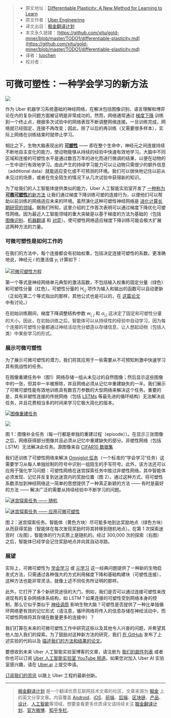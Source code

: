 > * 原文地址：[Differentiable Plasticity: A New Method for Learning to Learn](https://eng.uber.com/differentiable-plasticity/)
> * 原文作者：[Uber Engineering](https://eng.uber.com)
> * 译文出自：[掘金翻译计划](https://github.com/xitu/gold-miner)
> * 本文永久链接：[https://github.com/xitu/gold-miner/blob/master/TODO1/differentiable-plasticity.md](https://github.com/xitu/gold-miner/blob/master/TODO1/differentiable-plasticity.md)
> * 译者：[luochen](https://github.com/luochen1992)
> * 校对者：

# 可微可塑性：一种学会学习的新方法

![](https://i.loli.net/2018/05/15/5afa39e829174.png)

作为 Uber 机器学习系统基础的神经网络，在解决包括图像识别、语言理解和博弈论在内的复杂问题方面被证明是非常成功的。然而，网络通常通过 [梯度下降](https://en.wikipedia.org/wiki/Gradient_descent) 训练到一个终止点，根据多次试验中的网络表现不断调整网络连接。一旦训练完成，网络就已经固定，连接不再改变；因此，除了以后的再训练（又需要很多样本），实际上网络在训练结束时就停止学习。

相比之下，生物大脑表现出的 [**可塑性**](https://en.wikipedia.org/wiki/Neuroplasticity) —— 即在整个生命中，神经元之间连接持续不断地自主变化的能力，使动物能够从持续的经验中快速有效地学习。大脑中不同区域和连接的可塑性水平是通过数百万年的进化而进行微调的结果，以便在动物的一生中进行有效地学习。由此产生的持续学习能力可以让动物只需很少的额外信息（additional data）就能适应变化或不可预测的环境。我们可以很快地记住以前从未见过的场景，或者在完全陌生的情况下从几次试验中获得新的知识。

为了给我们的人工智能体提供类似的能力，Uber 人工智能实验室开发了 [一种称为**可微可塑性**的新方法](https://arxiv.org/abs/1804.02464) 让我们通过梯度下降训练可塑的连接行为，以便他们可以帮助以前训练的网络适应未来的环境。虽然演化这种可塑性神经网络是 [进化计算长期研究的领域](https://arxiv.org/abs/1703.10371)。据我们所知，这里介绍的工作首次表明可以通过梯度下降优化可塑性网络。因为最近人工智能领域的重大突破是以基于梯度的方法为基础的（包括 [图像识别](https://papers.nips.cc/paper/4824-imagenet-classification-with-deep-convolutional-neural-networks)、[机器翻译](https://research.google.com/pubs/pub45610.html) 和 [对弈](https://www.nature.com/articles/nature24270)）。使可塑性网络适应梯度下降训练可能会极大扩展这两种方法的力量。

### 可微可塑性是如何工作的

在我们的方法中，每个连接都会有初始权重，包括决定连接可塑性的系数。更准确地说，神经元 _i_ 的激活值  _y_<sub>_i_</sub> 计算如下：

[![可微可塑性方程](https://eng.uber.com/wp-content/uploads/2018/04/differentiable_plasticity_equation-300x89.png)](http://eng.uber.com/wp-content/uploads/2018/04/differentiable_plasticity_equation.png)

第一个等式是神经网络单元典型的激活函数，不包括输入权重的固定分量（绿色）和可塑性分量（红色）。可塑性分量的 _H_<sub>_i,j_</sub> 项作为输入和输出的函数可以自动更新（正如在第二个等式指出的那样，其他公式也是可以的，在 [这篇论文](https://arxiv.org/abs/1804.02464) 中有讨论。）

在初始训练期间，梯度下降调整结构参数 _w_<sub>_i,_ _j_</sub> 和 <span style="color: #333333;">_α_<sub>_i,j_</sub> 这决定了固定和可塑性分量的大小。因此，在初始训练之后，智能体可以从持续性的经验中自动学习，因为每个连接的可塑性分量都通过神经活动充分塑造以存储信息，让人想起动物（包括人类）中某些学习的形式。

### 展示可微可塑性

为了展示可微可塑性的潜力，我们将其应用于一些需要从不可预知刺激中快速学习具有挑战性的任务。

在图像重建任务中（图1）网络存储一组从未见过的自然图像；然后显示这些图像中的一张，但其中一半被擦除，并且网络必须从记忆中重建缺失的一半。我们展示了可微可塑性能有效地训练具有数百万参数的大型网络来解决这个任务。重要的是，具有非塑性连接的传统网络（包括 [LSTMs](https://en.wikipedia.org/wiki/Long_short-term_memory) 等最先进的循环结构）无法解决此任务，并且花费相当多的时间来学习它极大简化的版本。

[![图像重建任务](https://eng.uber.com/wp-content/uploads/2018/04/image2.jpg)](https://www.cs.toronto.edu/~kriz/cifar.html)

[![](https://eng.uber.com/wp-content/uploads/2018/04/anim0.gif)](http://eng.uber.com/wp-content/uploads/2018/04/anim0.gif)

图 1：图像补全任务（每一行都是单独的重建过程（episode））。在显示三张图像之后，网络获得部分图像并且必须从记忆中重建缺失的部分。非塑性网络（包括LSTM）无法解决此任务。源图像来自 [CIFAR10 数据集](https://www.cs.toronto.edu/~kriz/cifar.html)

我们还训练了可塑性网络来解决 [Omniglot 任务](https://github.com/brendenlake/omniglot)（一个标准的“学会学习”任务）这需要学习从每人单独绘制的符号中识别一组陌生的手写符号。此外，该方法还可以应用于强化学习问题：可塑性网络在迷宫探索任务中胜过非塑性网络，其中智能体必须发现、记忆并反复到达迷宫内的奖励位置（图 2）。通过这种方式，将可塑性系数添加到神经网络这一简单的思想提供了一种真正新颖的方法 —— 有时是最好的方法 —— 解决广泛的需要从持续经验中不断学习的问题。

[![迷宫探索任务 —— 随机](https://eng.uber.com/wp-content/uploads/2018/04/image5.gif)](http://eng.uber.com/wp-content/uploads/2018/04/image5.gif)

[![迷宫探索任务 —— 应用可微可塑性](https://eng.uber.com/wp-content/uploads/2018/04/image4.gif)](http://eng.uber.com/wp-content/uploads/2018/04/image4.gif)

图 2：迷宫探索任务。智能体（黄色方块）尽可能多地到达奖励地点（绿色方块）从而获得奖励（智能体在每次发现奖励时将其转移到随机地点）。在第 1 次探索迷宫时（左图），智能体的行为实质上是随机的。经过 300,000 次的探索（右图）之后，智能体已经学会记住奖励地点并向其自动寻路。

### 展望

实际上，可微可塑性为 [学会学习](http://bair.berkeley.edu/blog/2017/07/18/learning-to-learn/) 或 [元学习](http://metalearning.ml) 这一经典问题提供了一种新的生物启发式方法，只需通过各种强大的方式利用梯度下降和基础构建块（可塑性连接），这种方法也能非常灵活，就像上述不同任务所证明的那样。

此外，它打开了多个新研究途径的大门。例如，我们是否可以通过连接可塑性来改进现有的复杂网络体系结构，如 LSTM？如果连接的可塑性受到网络本身的控制，那么它似乎类似于 [神经调质](https://www.ncbi.nlm.nih.gov/pubmed/12880632) 影响生物大脑？可塑性是否提供了一种比单独循环网络更有效的记忆形式（请注意，循环网络将传入的信息存储在神经活动中，而可塑性网络将其存储在数量更多的连接中）？

我们打算在未来的可微可塑性工作中研究这些以及其他令人兴奋的问题，并希望其他人加入我们的探索。为了鼓励对这种新方法的研究，我们 [在 GitHub](https://github.com/uber-common/differentiable-plasticity) 发布了上述实验的代码以及 [描述我们的方法和结果的论文](https://arxiv.org/abs/1804.02464)。

要想收到未来 Uber 人工智能实验室博客的文章，请注册为 [我们的邮件列表](https://goo.gl/forms/HvXgNYzSjbalVRQ93) 或者你也可以订阅 [Uber 人工智能实验室 YouTube 频道](https://www.youtube.com/channel/UCOb_oiEfSedawuvRA0oaVoQ)。如果您对加入 Uber AI 实验室感兴趣，请在 [Uber.ai](http://uber.ai) 上提交申请。

[订阅我们的资讯](http://uber.us11.list-manage1.com/subscribe?u=092a95bfe05dfa7c27877ca59&id=381801863c) 以跟上 Uber 工程的最新创新。


---

> [掘金翻译计划](https://github.com/xitu/gold-miner) 是一个翻译优质互联网技术文章的社区，文章来源为 [掘金](https://juejin.im) 上的英文分享文章。内容覆盖 [Android](https://github.com/xitu/gold-miner#android)、[iOS](https://github.com/xitu/gold-miner#ios)、[前端](https://github.com/xitu/gold-miner#前端)、[后端](https://github.com/xitu/gold-miner#后端)、[区块链](https://github.com/xitu/gold-miner#区块链)、[产品](https://github.com/xitu/gold-miner#产品)、[设计](https://github.com/xitu/gold-miner#设计)、[人工智能](https://github.com/xitu/gold-miner#人工智能)等领域，想要查看更多优质译文请持续关注 [掘金翻译计划](https://github.com/xitu/gold-miner)、[官方微博](http://weibo.com/juejinfanyi)、[知乎专栏](https://zhuanlan.zhihu.com/juejinfanyi)。
